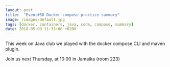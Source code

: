 ```yaml
---
layout: post
title:  "Event#58 Docker compose practice summary"
image: /images/default.jpg
tags: [docker, containers, java, code, compose, summary]
date: 2018-05-03 11:33:00 +0200
---
```


This week on Java club
we played with the docker compose CLI and maven plugin. []()

Join us next Thursday, at 10:00 in Jamaika (room 223)


